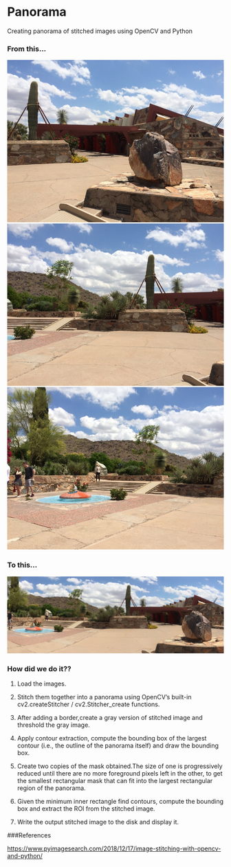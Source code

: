 # Panorama
  
  Creating panorama of stitched images using OpenCV and Python



### From this... 
 
 ![Input 1](https://github.com/gayathri-venu/Panorama/blob/master/input/IMG_1786-2.jpg)
 ![Input 2](https://github.com/gayathri-venu/Panorama/blob/master/input/IMG_1787-2.jpg)
 ![Input 3](https://github.com/gayathri-venu/Panorama/blob/master/input/IMG_1788-2.jpg)
  
 
 
 ### To this...
 
 ![Output](https://github.com/gayathri-venu/Panorama/blob/master/output/output.png)
 


### How did we do it??

1. Load the images. 

2. Stitch them together into a panorama using OpenCV’s built-in cv2.createStitcher / cv2.Stitcher_create functions.

3. After adding a border,create a gray version of stitched  image and threshold the gray image.

4. Apply contour extraction, compute the bounding box of the largest contour (i.e., the outline of the panorama itself) and draw the bounding box. 

5. Create two copies of the mask obtained.The size of one is progressively reduced until there are no more foreground pixels  left in the other, to get the smallest rectangular mask that can fit into the largest rectangular region of the panorama.

6. Given the minimum inner rectangle find contours, compute the bounding box and extract the ROI from the stitched  image.

7. Write the output stitched image to the disk and display it. 

###References

https://www.pyimagesearch.com/2018/12/17/image-stitching-with-opencv-and-python/

 
 
 
 
 
